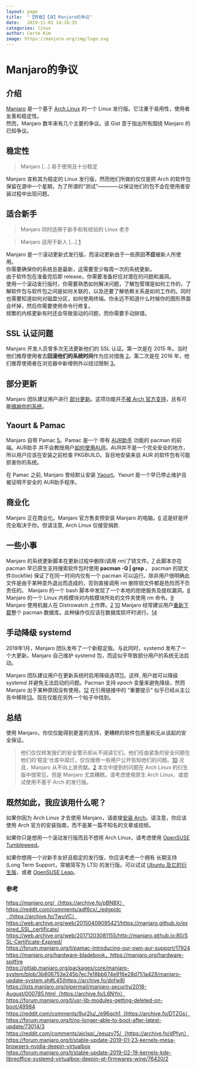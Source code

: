 ```yaml
---
layout:	page
title:	"【转载】【译】Manjaro的争议"
date:	2019-11-01 14:16:35
categories: linux
author: Certe Kim
image: https://manjaro.org/img/logo.svg
---
```


# Manjaro的争议

## 介绍
[Manjaro](https://zh.wikipedia.org/wiki/Manjaro_Linux) 是一个基于 [Arch Linux](https://zh.wikipedia.org/wiki/Arch_Linux) 的一个 Linux 发行版。它注重于易用性，使用者友善和稳定性。  
然而，Manjaro 数年来有几个主要的争议。该 Gist 意于指出所有围绕 Manjaro 的已知争议。

## 稳定性
> Manjaro [...] 易于使用且十分稳定

Manjaro 宣称其为稳定的 Linux 发行版，然而他们所做的仅仅是把 Arch 的软件包保留在源中一个星期，为了所谓的“测试”————以保证他们的包不会在使用者安装过程中出现问题。

## 适合新手
> Manjaro 同时适用于新手和有经验的 Linux 老手

> Manjaro 适用于新人 [...] [1](#doc1)

Manjaro 是一个滚动更新式发行版，而滚动更新由于一些原因**不应**被新人所使用。  
你需要确保你的系统总是最新，这需要至少每周一次的系统更新。  
由于软件包在准备完后即 release，你需要准备好应对潜在的问题和漏洞。  
使用一个滚动发行版时，你需要熟悉如何解决问题，了解包管理是如何工作的，了解软件包与软件包之间是如何关联的，以及还要了解依赖关系是如何工作的。同时也需要知道如何对磁盘分区，如何使用终端。你永远不知道什么时候你的图形界面会坏掉，然后你需要使用命令行修复。  
频繁的内核更新有时还会导致驱动的问题，而你需要手动排错。

## SSL 认证问题
Manjaro 开发人员曾多次无法更新他们的 SSL 认证。第一次是在 2015 年。当时他们推荐使用者去**回滚他们的系统时间**作为应对措施 [2](#doc2)。第二次是在 2016 年，他们推荐使用者在浏览器中新增例外以绕过限制 [3](#doc3)。

## 部分更新
Manjaro 团队建议用户进行 [部分更新](https://wiki.archlinux.org/index.php/System_maintenance#Avoid_certain_pacman_commands)。这项功能并[不被 Arch 官方支持](https://wiki.archlinux.org/index.php/System_maintenance#Partial_upgrades_are_unsupported)，且有可能[搞崩你的系统](https://gist.github.com/vodik/5660494)。

## Yaourt & Pamac
Manjaro 自带 Pamac [5](#doc5)。Pamac 是一个 带有 [AUR助手](https://wiki.archlinux.org/index.php/AUR_helpers) 功能的 pacman 的前端。AUR助手 并不会教授用户[如何使用AUR](https://wiki.archlinux.org/index.php/Arch_User_Repository)。AUR并不是一个完全安全的地方，所以用户应该在安装之前检查 PKGBUILD。盲目地安装来自 AUR 的软件包有可能损害你的系统。

在 Pamac 之前, Manjaro 曾经默认安装 [Yaourt](https://wiki.archlinux.org/index.php/AUR_helpers)。Yaourt 是一个早已停止维护且被证明不安全的 AUR助手程序。

## 商业化
Manjaro 正在商业化。Manjaro 官方售卖预安装 Manjaro 的电脑。[6](#doc6) 这是好是坏完全取决于你。但请注意, Arch Linux 仅接受捐款.

## 一些小事
Manjaro 的系统更新脚本在更新过程中删除(调用 _rm_)了锁文件。[7](#doc7) 此脚本亦在 pacman 早已原生支持搜索软件包时使用 __pacman -Q | grep__ 。
pacman 的锁文件(lockfile) 保证了在同一时间内仅有一个 pacman 可以运行。除非用户很明确此文件是由于某种意外退出而造成的，否则直接调用 rm 删除锁文件都是危险而不负责任的。
Manjaro 的一个 bash 脚本中发现了一个本地的拒绝服务及提权漏洞。[8](#doc8)
Manjaro 的一个 Linux 内核模块对内核模块所处的文件夹使用 _rm_ 命令。[9](#doc9)
Manjaro 使用机器人在 Distrowatch 上作弊。[2](#doc2) [10](#doc10)
Manjaro 经常建议用户[重新下载](https://gist.github.com/Brottweiler/952c8b0de0afc01c6c8ef18b5a1a5294)整个 pacman 数据库。此种操作仅应该在数据库损坏时进行。[14](#14)

## 手动降级 systemd
2019年1月，Manjaro 团队发布了一个新稳定版。与此同时，systemd 发布了一个大更新。Manjaro 自己维护 systemd 包，而这似乎导致部分用户的系统无法启动。

Manjaro 团队建议用户在更新系统时启用降级选项[11](#doc11)。这样, 用户就可以降级 systemd 并避免无法启动的问题。Pacman 支持 _epoch_ 变量来避免降级，然而 Manjaro 出于某种原因没有使用。[12](#doc12)
在引用链接中的 “重要提示” 似乎已经从主公告中移除[13](#doc13)。现在仅能在另外一个帖子中找到。

## 总结
使用 Manjaro，你仅仅能得到更差的支持，更糟糕的软件包质量和无从谈起的安全保证。
> 他们仅仅转发我们的安全警示却从不阅读它们。他们任由紧急的安全问题在他们的‘稳定’仓库中腐烂，仅仅维修一些用户公开告知他们的问题。[10](#doc10)
况且，Manjaro 从不向上游贡献。[2](#doc2)
本文中提到的问题在 Arch Linux 的衍生版中很常见，但是 Manjaro 尤其糟糕。请考虑使用原生 Arch Linux，或尝试使用不基于 Arch 的发行版。

## 既然如此，我应该用什么呢？
如果你因为 Arch Linux 才去使用 Manjaro，请直接[安装 Arch](https://wiki.archlinux.org/index.php/installation_guide)。请注意，你应该使用 Arch 官方的安装指南，而不是某一篇不知名的文章或视频。

如果你只是想用一个滚动发行版而且不想用 Arch Linux，请考虑使用 [OpenSUSE Tumbleweed](https://en.opensuse.org/Portal:Tumbleweed)。

如果你想用一个对新手友好且稳定的发行版，你应该考虑一个拥有 长期支持(Long Term Support，常被简写为 LTS) 的发行版。可以试试 [Ubuntu 及它的衍生版](https://www.ubuntu.com/download/flavours)，或者 [OpenSUSE Leap](https://en.opensuse.org/Portal:Leap)。

### 参考 
<span id="doc1">https://manjaro.org/（https://archive.fo/pBN8X）</span>  
<span id="doc2">https://reddit.com/comments/adf6cx/_/edgpidc（https://archive.fo/TwuVC）</span>  
<span id="doc3">https://web.archive.org/web/20150409095421/https://manjaro.github.io/expired_SSL_certificate/</span>  
<span id="doc4">https://web.archive.org/web/20171203081155/http://manjaro.github.io:80/SSL-Certificate-Expired/</span>  
<span id="doc5">https://forum.manjaro.org/t/pamac-introducing-our-own-aur-support/17924</span>  
<span id="doc6">https://manjaro.org/hardware-bladebook，https://manjaro.org/hardware-spitfire</span>  
<span id="doc7">https://gitlab.manjaro.org/packages/core/manjaro-system/blob/3b806753e245b7ec7e18bb674e916e28d751a429/manjaro-update-system.sh#L45(https://archive.fo/dofw8)</span>  
<span id="doc8">https://lists.manjaro.org/pipermail/manjaro-security/2018-August/000785.html（https://archive.fo/L6NYn）</span>  
<span id="doc9">https://forum.manjaro.org/t/usr-lib-modules-getting-deleted-on-boot/49984</span>  
<span id="doc10">https://reddit.com/comments/9ur2lu/_/e96qch1（https://archive.fo/DTZGs）</span>  
<span id="doc11">https://forum.manjaro.org/t/no-longer-able-to-boot-after-latest-update/73014/3</span>  
<span id="doc12">https://reddit.com/comments/ajclsq/_/eeuzv75/（https://archive.fo/dPfyn）</span>  
<span id="doc13">https://forum.manjaro.org/t/stable-update-2019-01-23-kernels-mesa-browsers-nvidia-deepin-virtualbox</span>  
<span id="doc14">https://forum.manjaro.org/t/stable-update-2019-02-19-kernels-kde-libreoffice-systemd-virtualbox-deepin-qt-firmwares-wine/76420/2</span>  